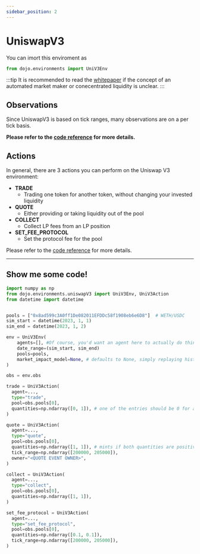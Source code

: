```yaml
---
sidebar_position: 2
---
```


# UniswapV3
You can imort this enviroment as 
```python
from dojo.environments import UniV3Env
```

:::tip
It is recommended to read the [whitepaper](https://uniswap.org/whitepaper-v3.pdf) if the concept of an automated market maker or conecentrated liquidity is unclear.
:::

## Observations
Since UniswapV3 is based on tick ranges, many observations are on a per tick basis.  

**Please refer to the [code reference](https://readthedocs.compasslabs.ai/dojo.environments.html#dojo.environments.uniswapV3.UniV3Obs) for more details.**

## Actions

In general, there are 3 actions you can perform on the Uniswap V3 environment:

- **TRADE**
  - Trading one token for another token, without changing your invested liquidity
- **QUOTE**
  - Either providing or taking liquidity out of the pool
- **COLLECT**
  - Collect LP fees from an LP position
- **SET_FEE_PROTOCOL**
  - Set the protocol fee for the pool

Please refer to the [code reference](https://readthedocs.compasslabs.ai/dojo.environments.html#dojo.environments.uniswapV3.UniV3Action) for more details.

___
## Show me some code!

```python
import numpy as np
from dojo.environments.uniswapV3 import UniV3Env, UniV3Action
from datetime import datetime


pools = ["0x8ad599c3A0ff1De082011EFDDc58f1908eb6e6D8"]  # WETH/USDC
sim_start = datetime(2023, 1, 1)
sim_end = datetime(2023, 1, 2)

env = UniV3Env(
    agents=[], #Of course, you'd want an agent here to actually do things
    date_range=(sim_start, sim_end)
    pools=pools,
    market_impact_model=None, # defaults to None, simply replaying history
)

obs = env.obs

trade = UniV3Action(
  agent=...,
  type="trade",
  pool=obs.pools[0],
  quantities=np.ndarray([0, 1]), # one of the entries should be 0 for a trade
)

quote = UniV3Action(
  agent=...,
  type="quote",
  pool=obs.pools[0],
  quantities=np.ndarray([1, 1]), # mints if both quantities are positive, burns if both are negative
  tick_range=np.ndarray([200000, 205000]),
  owner="<QUOTE EVENT OWNER>",
)

collect = UniV3Action(
  agent=...,
  type="collect",
  pool=obs.pools[0],
  quantities=np.ndarray([1, 1]),
)

set_fee_protocol = UniV3Action(
  agent=...,
  type="set_fee_protocol",
  pool=obs.pools[0],
  quantities=np.ndarray([0.1, 0.1]),
  tick_range=np.ndarray([200000, 205000]),
)
```